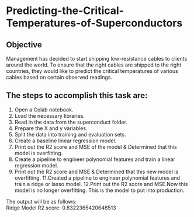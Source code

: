 # Predicting-the-Critical-Temperatures-of-Superconductors

## Objective 
Management has decided to start shipping low-resistance cables to clients around the world. To ensure that the right cables are shipped to the right countries, they would like to predict the critical temperatures of various cables based on certain observed readings.

## The steps to accomplish this task are:

1.	Open a Colab notebook.
2.	Load the necessary libraries.
3.	Read in the data from the superconduct folder.
4.	Prepare the X and y variables.
5.	Split the data into training and evaluation sets.
6.	Create a baseline linear regression model.
7.	Print out the R2 score and MSE of the model & Determined that this model is overfitting.
8.	Create a pipeline to engineer polynomial features and train a linear regression model.
9.	Print out the R2 score and MSE & Determined that this new model is overfitting.
11.Created a pipeline to engineer polynomial features and train a ridge or lasso model.
12.Print out the R2 score and MSE.Now this model is no longer overfitting. This is the model to put into production.  

   The output will be as follows:  
   Ridge Model R2 score: 0.8322365420648513
